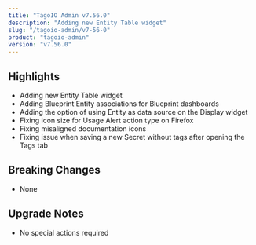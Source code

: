 ```yaml
---
title: "TagoIO Admin v7.56.0"
description: "Adding new Entity Table widget"
slug: "/tagoio-admin/v7-56-0"
product: "tagoio-admin"
version: "v7.56.0"
---
```


## Highlights

- Adding new Entity Table widget
- Adding Blueprint Entity associations for Blueprint dashboards
- Adding the option of using Entity as data source on the Display widget
- Fixing icon size for Usage Alert action type on Firefox
- Fixing misaligned documentation icons
- Fixing issue when saving a new Secret without tags after opening the Tags tab

## Breaking Changes

- None

## Upgrade Notes

- No special actions required
